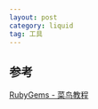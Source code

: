 ```yaml
---
layout: post
category: liquid
tag: 工具
---
```


## 参考

[RubyGems - 菜鸟教程](https://www.runoob.com/ruby/ruby-rubygems.html)


## 